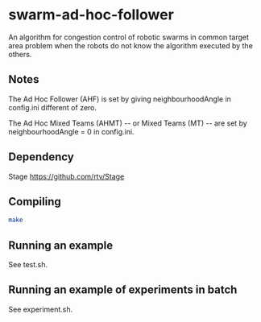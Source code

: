 # swarm-ad-hoc-follower

An algorithm for congestion control of robotic swarms in common target area problem when the robots do not know the algorithm executed by the others. 

## Notes

The Ad Hoc Follower (AHF) is set by giving neighbourhoodAngle in config.ini different of zero. 

The Ad Hoc Mixed Teams (AHMT) -- or Mixed Teams (MT) -- are set by neighbourhoodAngle = 0 in config.ini.

## Dependency
Stage 
https://github.com/rtv/Stage

## Compiling
```sh
make
```

## Running an example
See test.sh.

## Running an example of experiments in batch
See experiment.sh.



